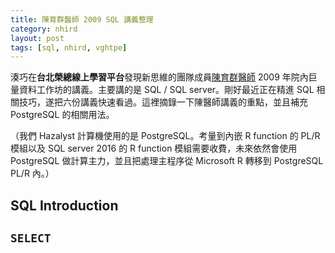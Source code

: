 ```yaml
---
title: 陳育群醫師 2009 SQL 講義整理
category: nhird
layout: post
tags: [sql, nhird, vghtpe]
---
```

湊巧在**台北榮總線上學習平台**發現新思維的團隊成員[陳育群醫師](http://nhird2014.innovarad.tw/2013/12/ycchen/) 2009 年院內巨量資料工作坊的講義。主要講的是 SQL / SQL server。剛好最近正在精進 SQL 相關技巧，遂把六份講義快速看過。這裡摘錄一下陳醫師講義的重點，並且補充 PostgreSQL 的相關用法。

（我們 Hazalyst 計算機使用的是 PostgreSQL。考量到內嵌 R function 的 PL/R 模組以及 SQL server 2016 的 R function 模組需要收費，未來依然會使用 PostgreSQL 做計算主力，並且把處理主程序從 Microsoft R 轉移到 PostgreSQL PL/R 內。）

## SQL Introduction


## ``SELECT``
